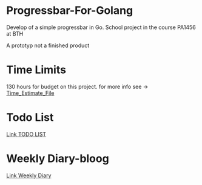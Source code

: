 # Progressbar-For-Golang
Develop of a simple progressbar in Go. School project in the course PA1456 at BTH

A prototyp not a finished product

# Time Limits 
130 hours for budget on this project.
for more info see -> [Time_Estimate_File](https://github.com/Pehrsonal/progressbar-for-Golang/blob/main/TIME_ESTIMATE.md)

# Todo List
[Link TODO LIST](https://github.com/Pehrsonal/progressbar-for-Golang/projects/1)

# Weekly Diary-bloog
[Link Weekly Diary](https://docs.google.com/document/d/1dffjBnzQhBu6OpY11p0MNKGw9TnxKaFTgpuDHYp3rK4/edit?usp=sharing)
